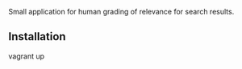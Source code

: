 Small application for human grading of relevance for search results.

Installation
------------

 vagrant up
